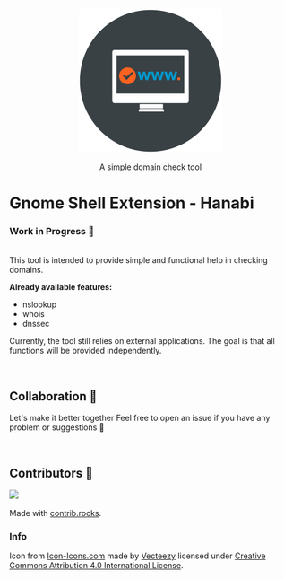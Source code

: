 <p align="center"><img src="./assets/window-domain_icon-icons.com_52810.png" width="256"></p>
<p align="center">A simple domain check tool</p>  

# Gnome Shell Extension - Hanabi

### Work in Progress 🎏
</br>
This tool is intended to provide simple and functional help in checking domains. 

**Already available features:**
- nslookup
- whois
- dnssec

Currently, the tool still relies on external applications. The goal is that all functions will be provided independently.

</br>

## Collaboration 👥

Let's make it better together 
Feel free to open an issue if you have any problem or suggestions 🤍

</br>

## Contributors 🎎

<a href="https://github.com/Truemmerer/domain_check_web_ui/graphs/contributors">
  <img src="https://contrib.rocks/image?repo=Truemmerer/domain_check_web_ui" />
</a>

Made with [contrib.rocks](https://contrib.rocks).

### Info
Icon from [Icon-Icons.com](https://icon-icons.com/icon/window-domain-www/52810) made by [Vecteezy](https://icon-icons.com/users/49oaZ80LDyqHrUI3wINLc/icon-sets/) licensed under <a rel="license" href="http://creativecommons.org/licenses/by/4.0/">Creative Commons Attribution 4.0 International License</a>.
